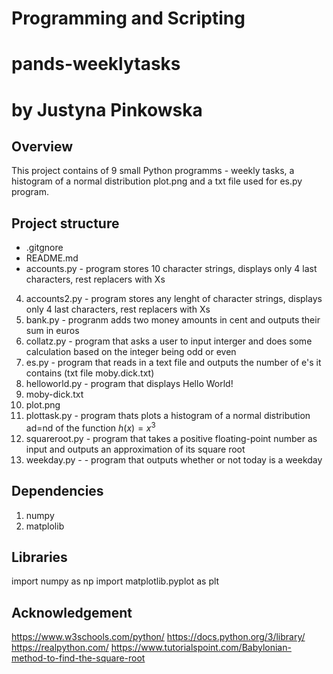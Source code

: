# Programming and Scripting
# pands-weeklytasks
# by Justyna Pinkowska

## Overview
This project contains of 9 small Python programms - weekly tasks, a histogram of a normal distribution plot.png and a txt file used for es.py program.

## Project structure
- .gitgnore
- README.md
- accounts.py - program stores 10 character strings, displays only 4 last characters, rest replacers with Xs
4. accounts2.py - program stores any lenght of character strings, displays only 4 last characters, rest replacers with Xs
5. bank.py - progranm adds two money amounts in cent and outputs their sum in euros 
6. collatz.py - program that asks a user to input interger and does some calculation based on the integer being odd or even
7. es.py - program that reads in a text file and outputs the number of e's it contains (txt file moby.dick.txt)
8. helloworld.py - program that displays Hello World! 
9. moby-dick.txt
10. plot.png 
11. plottask.py - program thats plots a histogram of a normal distribution ad=nd of the function $h(x)=x^3$
12. squareroot.py - program that takes a positive floating-point number as input and outputs an approximation of its square root
13. weekday.py - - program that outputs whether or not today is a weekday


## Dependencies
1. numpy
2. matplolib

## Libraries
import numpy as np
import matplotlib.pyplot as plt

## Acknowledgement
https://www.w3schools.com/python/
https://docs.python.org/3/library/
https://realpython.com/
https://www.tutorialspoint.com/Babylonian-method-to-find-the-square-root
